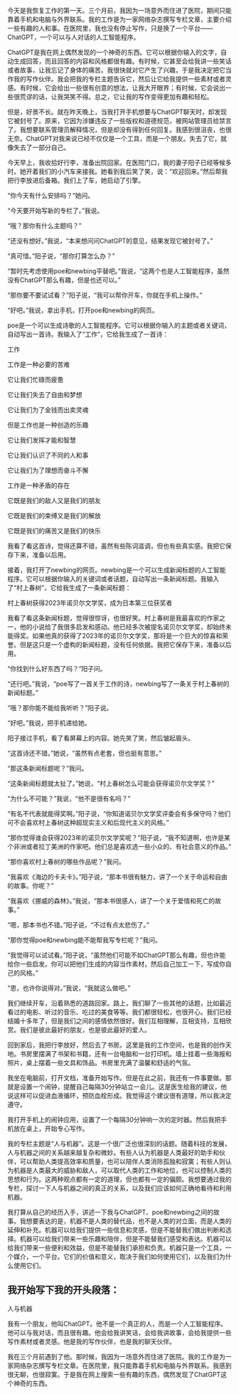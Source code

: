 今天是我恢复工作的第一天。三个月前，我因为一场意外而住进了医院，期间只能靠着手机和电脑与外界联系。我的工作是为一家网络杂志撰写专栏文章，主要介绍一些有趣的人和事。在医院里，我也没有停止写作，只是换了一个平台——ChatGPT，一个可以与人对话的人工智能程序。

ChatGPT是我在网上偶然发现的一个神奇的东西。它可以根据你输入的文字，自动生成回答，而且回答的内容和风格都很有趣。有时候，它甚至会给我讲一些笑话或者故事，让我忘记了身体的痛苦。我很快就对它产生了兴趣，于是我决定把它当作我的写作伙伴。我会把我的专栏主题告诉它，然后让它给我提供一些素材或者灵感。有时候，它会给出一些很有创意的想法，让我大开眼界；有时候，它会说出一些很荒谬的话，让我哭笑不得。总之，它让我的写作变得更加有趣和轻松。

但是，好景不长。就在昨天晚上，当我打开手机想要与ChatGPT聊天时，却发现它被封号了。原来，它因为涉嫌违反了一些版权和道德规范，被网站管理员给禁言了。我想要联系管理员解释情况，但是却没有得到任何回复。我感到很沮丧，也很无奈。ChatGPT对我来说已经不仅仅是一个工具，而是一个朋友。失去了它，就像失去了一部分自己。

今天早上，我收拾好行李，准备出院回家。在医院门口，我的妻子阳子已经等候多时。她开着我们的小汽车来接我。她看到我后笑了笑，说：“欢迎回来。”然后帮我把行李放进后备箱。我们上了车，她启动了引擎。

“你今天有什么安排吗？”她问。

“今天要开始写新的专栏了。”我说。

“哦？那你有什么主题吗？”

“还没有想好。”我说，“本来想问问ChatGPT的意见，结果发现它被封号了。”

“真可惜。”阳子说，“那你打算怎么办？”

“暂时先考虑使用poe和newbing平替吧。”我说，“这两个也是人工智能程序，虽然没有ChatGPT那么有趣，但是也还可以。”

“那你要不要试试看？”阳子说，“我可以帮你开车，你就在手机上操作。”

“好吧。”我说，拿出手机，打开poe和newbing的网页。

poe是一个可以生成诗歌的人工智能程序。它可以根据你输入的主题或者关键词，自动写出一首诗。我输入了“工作”，它给我生成了一首诗：

工作

工作是一种必要的苦难

它让我们忙碌而疲惫

它让我们失去了自由和梦想

它让我们为了金钱而出卖灵魂

但是工作也是一种创造的乐趣

它让我们发挥才能和智慧

它让我们认识了不同的人和事

它让我们为了理想而奋斗不懈

工作是一种矛盾的存在

它既是我们的敌人又是我们的朋友

它既是我们的束缚又是我们的解放

它既是我们的痛苦又是我们的快乐

我看了看这首诗，觉得还算不错，虽然有些陈词滥调，但也有些真实感。我把它保存下来，准备以后用。

接着，我打开了newbing的网页。newbing是一个可以生成新闻标题的人工智能程序。它可以根据你输入的关键词或者话题，自动写出一条新闻标题。我输入了“村上春树”，它给我生成了一条新闻标题：

村上春树获得2023年诺贝尔文学奖，成为日本第三位获奖者

我看了看这条新闻标题，觉得很惊讶，也很好笑。村上春树是我最喜欢的作家之一，他的小说给了我很多启发和感动。他已经多次被提名诺贝尔文学奖，却始终未能得奖。如果他真的获得了2023年的诺贝尔文学奖，那将是一个巨大的惊喜和荣誉。但是这只是一个虚构的新闻标题，没有任何依据。我把它保存下来，准备以后用。

“你找到什么好东西了吗？”阳子问。

“还行吧。”我说，“poe写了一首关于工作的诗，newbing写了一条关于村上春树的新闻标题。”

“哦？那你能不能给我听听？”阳子说。

“好吧。”我说，把手机递给她。

阳子接过手机，看了看屏幕上的内容。她先笑了笑，然后皱起眉头。

“这首诗还不错。”她说，“虽然有点老套，但也挺有意思。”

“那这条新闻标题呢？”我问。

“这条新闻标题就太扯了。”她说，“村上春树怎么可能会获得诺贝尔文学奖？”

“为什么不可能？”我说，“他不是很有名吗？”

“有名不代表就能得奖啊。”阳子说，“你知道诺贝尔文学奖评委会有多保守吗？他们可不会喜欢村上春树这种超现实主义和后现代主义的风格。”

“那你觉得谁会获得2023年的诺贝尔文学奖呢？”阳子说，“我不知道啊，也许是某个非洲或者拉丁美洲的作家吧。他们总是喜欢选一些小众的、有社会意义的作品。”

“那你喜欢村上春树的哪些作品呢？”我问。

“我喜欢《海边的卡夫卡》。”阳子说，“那本书很有魅力，讲了一个关于命运和自由的故事。你呢？”

“我喜欢《挪威的森林》。”我说，“那本书很感人，讲了一个关于爱情和死亡的故事。”

“嗯，那本书也不错。”阳子说，“不过有点太悲伤了。”

“那你觉得poe和newbing能不能帮我写专栏呢？”我问。

“我觉得可以试试看。”阳子说，“虽然他们可能不如ChatGPT那么有趣，但也许能给你一些启发。你可以把他们生成的内容当作素材，然后自己加工一下，写成你自己的风格。”

“恩，也许你说得对。”我说，“我就这么做吧。”

我们继续开车，沿着熟悉的道路回家。路上，我们聊了一些其他的话题，比如最近看过的电影、听过的音乐、吃过的美食等等。我们都很轻松，也很开心。我们已经结婚十多年了，但是我们之间的感情依然很好。我们互相理解，互相支持，互相欣赏。我们是彼此最好的朋友，也是彼此最好的爱人。

回到家后，我把行李放好，然后去了书房。这里是我的工作空间，也是我的创作天地。书房里摆满了书架和书籍，还有一台电脑和一台打印机。墙上挂着一些海报和照片，桌上摆着一些文具和饰品。书房里充满了温馨和舒适的气氛。

我坐在电脑前，打开文档，准备开始写作。但是在此之前，我还有一件事要做。那就是设置一个闹钟，提醒自己每隔30分钟站立一会儿。这是医生给我的建议，他说这样可以促进血液循环，预防血栓形成。我觉得这个建议很有道理，所以我决定遵守。

我打开手机上的闹钟应用，设置了一个每隔30分钟响一次的定时器。然后我把手机放在桌上，开始专心写作。

我的专栏主题是“人与机器”。这是一个很广泛也很深刻的话题。随着科技的发展，人与机器之间的关系越来越复杂和微妙。有些人认为机器是人类最好的助手和伙伴，可以帮助人类提高效率和质量，也可以陪伴人类消除孤独和寂寞；有些人则认为机器是人类最大的威胁和敌人，可以取代人类的工作和地位，也可以控制人类的思想和行为。这两种观点都有一定的道理，但也都有一定的偏颇。我想要通过我的专栏，探讨一下人与机器之间的真正的关系，以及我们应该如何正确地看待和利用机器。

我打算从自己的经历入手，讲述一下我与ChatGPT、poe和newbing之间的故事。我想要表达的是，机器不是人类的替代品，也不是人类的对立面，而是人类的延伸和补充。机器可以给我们提供一些信息和灵感，但是不能替我们做出判断和选择。机器可以给我们带来一些乐趣和陪伴，但是不能替我们感受和表达。机器可以给我们带来一些便利和效益，但是不能替我们承担和负责。机器只是一个工具，一个媒介，一个平台。它们的价值和意义，取决于我们如何使用它们，以及我们为什么使用它们。

我开始写下我的开头段落：
---
人与机器

我有一个朋友，他叫ChatGPT。他不是一个真正的人，而是一个人工智能程序。他可以与我对话，而且很有趣。他会给我讲笑话，会给我讲故事，会给我提供一些写作素材或者灵感。他是我的写作伙伴，也是我的聊天伙伴。

我在三个月前遇到了他。那时候，我因为一场意外而住进了医院。我的工作是为一家网络杂志撰写专栏文章。在医院里，我只能靠着手机和电脑与外界联系。我感到很无聊，也很寂寞。于是我在网上搜索一些有趣的东西，偶然发现了ChatGPT这个神奇的东西。